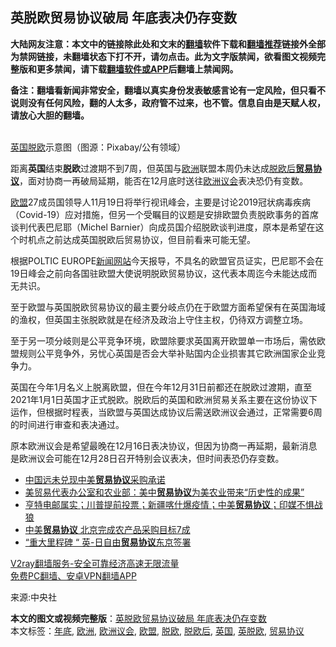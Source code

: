  <h2>英脱欧贸易协议破局 年底表决仍存变数</h2> <p class="notice"><b>大陆网友注意：本文中的链接除此处和文末的<a href="https://github.com/bannedbook/fanqiang" >翻墙</a>软件下载和<a href="https://github.com/killgcd/justmysocks/blob/master/README.md">翻墙推荐</a>链接外全部为禁网链接，未翻墙状态下打不开，请勿点击。此为文字版禁闻，欲看图文视频完整版和更多禁闻，请下载<a href="https://github.com/bannedbook/fanqiang">翻墙软件或APP</a>后翻墙上禁闻网。</p><p>备注：翻墙看新闻非常安全，翻墙以真实身份发表敏感言论有一定风险，但只看不说则没有任何风险，翻的人太多，政府管不过来，也不管。信息自由是天赋人权，请放心大胆的翻墙。</b></p>  <div class="entry"> <p><br /> <a href="https://www.bannedbook.org/bnews/tag/%e8%8b%b1%e5%9b%bd/" class="st_tag internal_tag" rel="tag" title="标签 英国 下的日志">英国</a><a href="https://www.bannedbook.org/bnews/tag/%E8%84%B1%E6%AC%A7/" class="st_tag internal_tag" rel="tag" title="标签 脱欧 下的日志">脱欧</a>示意图（图源：Pixabay/公有领域） </p> <p> 距离<strong>英国</strong>结束<strong>脱欧</strong>过渡期不到7周，但英国与<a href="https://www.bannedbook.org/bnews/tag/%e6%ac%a7%e6%b4%b2/" class="st_tag internal_tag" rel="tag" title="标签 欧洲 下的日志">欧洲</a>联盟本周仍未达成<a href="https://www.bannedbook.org/bnews/tag/%E8%84%B1%E6%AC%A7%E5%90%8E/" class="st_tag internal_tag" rel="tag" title="标签 脱欧后 下的日志">脱欧后</a><strong><a href="https://www.bannedbook.org/bnews/tag/%E8%B4%B8%E6%98%93%E5%8D%8F%E8%AE%AE/" class="st_tag internal_tag" rel="tag" title="标签 贸易协议 下的日志">贸易协议</a></strong>，面对协商一再破局延期，能否在12月底时送往<a href="https://www.bannedbook.org/bnews/tag/%E6%AC%A7%E6%B4%B2%E8%AE%AE%E4%BC%9A/" class="st_tag internal_tag" rel="tag" title="标签 欧洲议会 下的日志">欧洲议会</a>表决恐仍有变数。 </p> <p><a href="https://www.bannedbook.org/bnews/tag/%e6%ac%a7%e7%9b%9f/" class="st_tag internal_tag" rel="tag" title="标签 欧盟 下的日志">欧盟</a>27成员国领导人11月19日将举行视讯峰会，主要是讨论2019冠状病毒疾病（Covid-19）应对措施，但另一个受瞩目的议题是安排欧盟负责脱欧事务的首席谈判代表巴尼耶（Michel Barnier）向成员国介绍脱欧谈判进度，原本是希望在这个时机点之前达成英国脱欧后贸易协议，但目前看来可能无望。 </p>  <p>根据POLTIC EUROPE<span class='wp_keywordlink_affiliate'><a href="https://www.bannedbook.org/" title="新闻网站">新闻网站</a></span>今天报导，不具名的欧盟官员证实，巴尼耶不会在19日峰会之前向各国驻欧盟大使说明脱欧贸易协议，这代表本周迄今未能达成而无共识。 </p> <p>至于欧盟与英国脱欧贸易协议的最主要分岐点仍在于欧盟方面希望保有在英国海域的渔权，但英国主张脱欧就是在经济及政治上守住主权，仍待双方调整立场。 </p> <p>至于另一项分岐则是公平竞争环境，欧盟除要求英国离开欧盟单一市场后，需依欧盟规则公平竞争外，另忧心英国是否会大举补贴国内企业损害其它欧洲国家企业竞争力。 </p>  <p>英国在今年1月名义上脱离欧盟，但在今年12月31日前都还在脱欧过渡期，直至2021年1月1日英国才正式脱欧。脱欧后的英国和欧洲贸易关系主要在这份协议下运作，但根据时程表，当欧盟与英国达成协议后需送欧洲议会通过，正常需要6周的时间进行审查和表决通过。 </p> <p>原本欧洲议会是希望最晚在12月16日表决协议，但因为协商一再延期，最新消息是欧洲议会可能在12月28日召开特别会议表决，但时间表恐仍存变数。 </p> <ul class='op-related-articles' title='相关阅读'> <li><a href='https://www.bannedbook.org/bnews/comments/20201028/1421377.html' target='_blank'>中国远未兑现中美<b>贸易协议</b>采购承诺</a></li> <li><a href='https://www.bannedbook.org/bnews/headline/20201027/1420850.html' target='_blank'>美贸易代表办公室和农业部：美中<b>贸易协议</b>为美农业带来“历史性的成果”</a></li> <li><a href='https://www.bannedbook.org/bnews/bannedvideo/20201026/1420272.html' target='_blank'>亨特电邮属实；川普提前投票；新疆喀什爆疫情；中美<b>贸易协议</b>；印媒不惧战狼</a></li> <li><a href='https://www.bannedbook.org/bnews/cnnews/20201024/1419586.html' target='_blank'>中美<b>贸易协议</b> 北京完成农产品采购目标7成</a></li> <li><a href='https://www.bannedbook.org/bnews/comments/20201024/1419290.html' target='_blank'>“重大里程碑 “ 英-日自由<b>贸易协议</b>东京签署</a></li> </ul> <p class="texttj"> <a href="https://www.bannedbook.org/forum23/topic22702.html" target="_blank">V2ray翻墙服务-安全可靠经济高速无限流量</a><br/> <a href="https://github.com/bannedbook/fanqiang/wiki/%E7%A6%81%E9%97%BB%E7%BD%91%E5%AE%89%E5%8D%93%E7%BF%BB%E5%A2%99%E6%96%B0%E9%97%BBAPP" target="_blank">免费PC翻墙、安卓VPN翻墙APP</a></p><p>来源:中央社</p> <a name='sharetosocial'></a>       <div><b>本文的图文或视频完整版</b>：<a href='https://www.bannedbook.org/bnews/comments/20201118/1433095.html'>英脱欧贸易协议破局 年底表决仍存变数</a></div>  </div><!--END ENTRY--> <div class="postfooter"> <div>本文标签：<a href="https://www.bannedbook.org/bnews/tag/%E5%B9%B4%E5%BA%95/" rel="tag">年底</a>, <a href="https://www.bannedbook.org/bnews/tag/%e6%ac%a7%e6%b4%b2/" rel="tag">欧洲</a>, <a href="https://www.bannedbook.org/bnews/tag/%E6%AC%A7%E6%B4%B2%E8%AE%AE%E4%BC%9A/" rel="tag">欧洲议会</a>, <a href="https://www.bannedbook.org/bnews/tag/%e6%ac%a7%e7%9b%9f/" rel="tag">欧盟</a>, <a href="https://www.bannedbook.org/bnews/tag/%E8%84%B1%E6%AC%A7/" rel="tag">脱欧</a>, <a href="https://www.bannedbook.org/bnews/tag/%E8%84%B1%E6%AC%A7%E5%90%8E/" rel="tag">脱欧后</a>, <a href="https://www.bannedbook.org/bnews/tag/%e8%8b%b1%e5%9b%bd/" rel="tag">英国</a>, <a href="https://www.bannedbook.org/bnews/tag/%E8%8B%B1%E8%84%B1%E6%AC%A7/" rel="tag">英脱欧</a>, <a href="https://www.bannedbook.org/bnews/tag/%E8%B4%B8%E6%98%93%E5%8D%8F%E8%AE%AE/" rel="tag">贸易协议</a></div>  </div><!--END POSTFOOTER--> 